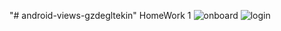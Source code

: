 "# android-views-gzdegltekin" 
HomeWork 1
![onboard](https://user-images.githubusercontent.com/24462161/126073672-6cd4060b-df3f-4b3a-8ae4-d9c465ce5759.png)
![login](https://user-images.githubusercontent.com/24462161/126073676-9610b379-3e0e-4dd9-8dee-ffda1928a8ea.png)
